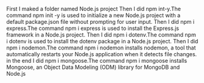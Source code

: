 First I maked a folder named Node.js project
Then I did npm int-y.The command npm init -y is used to initialize a new Node.js project with a default package.json file without prompting for user input.
 Then I did npm i express.The command npm i express is used to install the Express.js framework in a Node.js project.
 Then I did npm i dotenv.The command npm i dotenv is used to install the dotenv package in a Node.js project.
 Then I did npm i nodemon.The command npm i nodemon installs nodemon, a tool that automatically restarts your Node.js application when it detects file changes.
 in the end I did npm i mongoose.The command npm i mongoose installs Mongoose, an Object Data Modeling (ODM) library for MongoDB and Node.js
